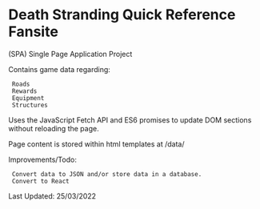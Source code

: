 # Death Stranding Quick Reference Fansite

(SPA) Single Page Application Project

Contains game data regarding:

```
 Roads
 Rewards
 Equipment
 Structures
```

Uses the JavaScript Fetch API and ES6 promises to update DOM sections without reloading the page.

Page content is stored within html templates at /data/

Improvements/Todo:

```
 Convert data to JSON and/or store data in a database.
 Convert to React
```

Last Updated: 25/03/2022
